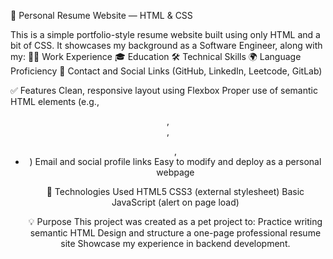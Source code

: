 📄 Personal Resume Website — HTML & CSS

This is a simple portfolio-style resume website built using only HTML and a bit of CSS. It showcases my background as a Software Engineer, along with my:
🧑‍💻 Work Experience
🎓 Education
🛠 Technical Skills
🌍 Language Proficiency
🔗 Contact and Social Links (GitHub, LinkedIn, Leetcode, GitLab)

✅ Features
Clean, responsive layout using Flexbox
Proper use of semantic HTML elements (e.g., <header>, <main>, <ul>, <li>)
Email and social profile links
Easy to modify and deploy as a personal webpage

🔧 Technologies Used
HTML5
CSS3 (external stylesheet)
Basic JavaScript (alert on page load)

💡 Purpose
This project was created as a pet project to:
Practice writing semantic HTML
Design and structure a one-page professional resume site
Showcase my experience in backend development.
